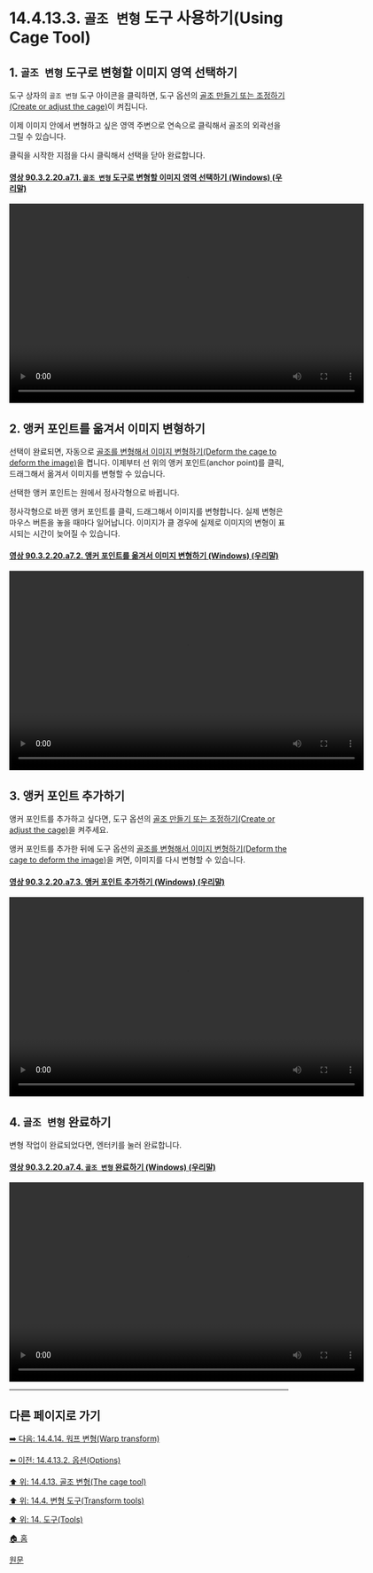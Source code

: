 # 14.4.13.3. `골조 변형` 도구 사용하기(Using Cage Tool)

## 1. `골조 변형` 도구로 변형할 이미지 영역 선택하기
도구 상자의 `골조 변형` 도구 아이콘을 클릭하면, 도구 옵션의 [골조 만들기 또는 조정하기(Create or adjust the cage)](./14-04-13-02-options.md#14-04-13-03-s1)이 켜집니다.

이제 이미지 안에서 변형하고 싶은 영역 주변으로 연속으로 클릭해서 골조의 외곽선을 그릴 수 있습니다.

클릭을 시작한 지점을 다시 클릭해서 선택을 닫아 완료합니다.

<a id="90-03-02-20-a7-01"></a>

#### [영상 90.3.2.20.a7.1. `골조 변형` 도구로 변형할 이미지 영역 선택하기 (Windows) (우리말)](./90-03-02-20-cage_transform.md#90-03-02-20-a7-01)
<video controls="controls" width="640" height="360" src="https://github.com/wonder13662/gimp/assets/15767104/90cde5fe-372d-4fa1-acde-74994e19e08e"></video>

## 2. 앵커 포인트를 옮겨서 이미지 변형하기
선택이 완료되면, 자동으로 [골조를 변형해서 이미지 변형하기(Deform the cage to deform the image)](./14-04-13-02-options.md#14-04-13-03-s2)을 켭니다. 이제부터 선 위의 앵커 포인트(anchor point)를 클릭, 드래그해서 옮겨서 이미지를 변형할 수 있습니다. 

선택한 앵커 포인트는 원에서 정사각형으로 바뀝니다.

정사각형으로 바뀐 앵커 포인트를 클릭, 드래그해서 이미지를 변형합니다. 실제 변형은 마우스 버튼을 놓을 때마다 일어납니다. 이미지가 클 경우에 실제로 이미지의 변형이 표시되는 시간이 늦어질 수 있습니다.

<a id="90-03-02-20-a7-02"></a>

#### [영상 90.3.2.20.a7.2. 앵커 포인트를 옮겨서 이미지 변형하기 (Windows) (우리말)](./90-03-02-20-cage_transform.md#90-03-02-20-a7-02)
<video controls="controls" width="640" height="360" src="https://github.com/wonder13662/gimp/assets/15767104/0f812dba-7c68-4732-b88a-6de0d20a83f9"></video>

## 3. 앵커 포인트 추가하기
앵커 포인트를 추가하고 싶다면, 도구 옵션의 [골조 만들기 또는 조정하기(Create or adjust the cage)](./14-04-13-02-options.md#14-04-13-03-s1)을 켜주세요.

앵커 포인트를 추가한 뒤에 도구 옵션의 [골조를 변형해서 이미지 변형하기(Deform the cage to deform the image)](./14-04-13-02-options.md#14-04-13-03-s2)을 켜면, 이미지를 다시 변형할 수 있습니다.

<a id="90-03-02-20-a7-03"></a>

#### [영상 90.3.2.20.a7.3. 앵커 포인트 추가하기 (Windows) (우리말)](./90-03-02-20-cage_transform.md#90-03-02-20-a7-03)
<video controls="controls" width="640" height="360" src="https://github.com/wonder13662/gimp/assets/15767104/ea03394a-a0e7-433f-877d-fed08ef1100c"></video>

## 4. `골조 변형` 완료하기
변형 작업이 완료되었다면, 엔터키를 눌러 완료합니다.

<a id="90-03-02-20-a7-04"></a>

#### [영상 90.3.2.20.a7.4. `골조 변형` 완료하기 (Windows) (우리말)](./90-03-02-20-cage_transform.md#90-03-02-20-a7-04)
<video controls="controls" width="640" height="360" src="https://github.com/wonder13662/gimp/assets/15767104/5d174ceb-ff73-4f53-be48-974edc656e91"></video>

***

## 다른 페이지로 가기

[➡️ 다음: 14.4.14. 워프 변형(Warp transform)](./14-04-14-00-warp-transform.md)

[⬅️ 이전: 14.4.13.2. 옵션(Options)](./14-04-13-02-options.md)

[⬆️ 위: 14.4.13. 골조 변형(The cage tool)](./14-04-13-00-the-cage-tool.md)

[⬆️ 위: 14.4. 변형 도구(Transform tools)](./14-04-00-transform-tools.md)

[⬆️ 위: 14. 도구(Tools)](./14-00-tools.md)

[🏠 홈](./00-home.md)

[원문](https://docs.gimp.org/2.10/ko/gimp-tool-cage.html#idm16248)